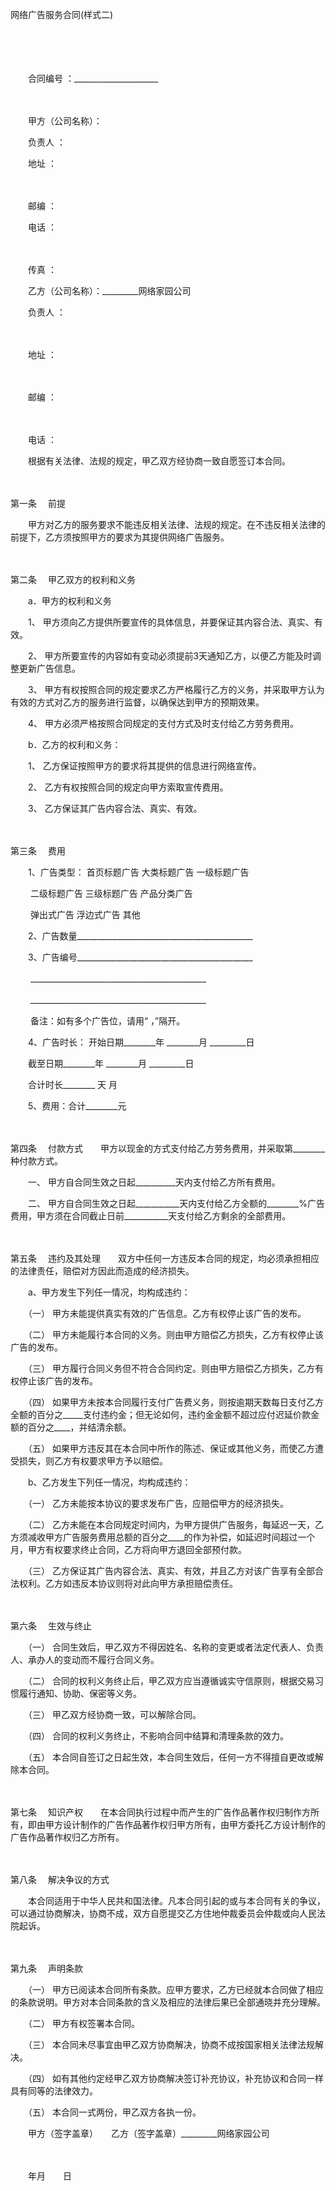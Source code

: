 



网络广告服务合同(样式二)



 

　　

　　


 　　合同编号 ：_____________________
 
　　



　　甲方（公司名称）：　　

　　负责人 ：　　

　　地址 ：

　　

　　邮编 ：　　

　　电话 ：

　　

　　传真 ：　　

　　乙方（公司名称）：_________网络家园公司　　

　　负责人 ：

　　

　　地址 ：

　　

　　邮编 ：

　　

　　电话 ：

　　根据有关法律、法规的规定，甲乙双方经协商一致自愿签订本合同。

　　

第一条
　前提　　

　　甲方对乙方的服务要求不能违反相关法律、法规的规定。在不违反相关法律的前提下，乙方须按照甲方的要求为其提供网络广告服务。

　　

第二条
　甲乙双方的权利和义务

　　a．甲方的权利和义务　　

　　1、 甲方须向乙方提供所要宣传的具体信息，并要保证其内容合法、真实、有效。

　　2、 甲方所要宣传的内容如有变动必须提前3天通知乙方，以便乙方能及时调整更新广告信息。

　　3、 甲方有权按照合同的规定要求乙方严格履行乙方的义务，并采取甲方认为有效的方式对乙方的服务进行监督，以确保达到甲方的预期效果。

　　4、 甲方必须严格按照合同规定的支付方式及时支付给乙方劳务费用。

　　b．乙方的权利和义务：　　

　　1、 乙方保证按照甲方的要求将其提供的信息进行网络宣传。

　　2、 乙方有权按照合同的规定向甲方索取宣传费用。

　　3、 乙方保证其广告内容合法、真实、有效。

　　

第三条
　费用　　

　　1、广告类型： 首页标题广告 大类标题广告 一级标题广告

　　 二级标题广告 三级标题广告 产品分类广告

　　 弹出式广告 浮边式广告 其他　　

　　2、广告数量____________________________________________　　

　　3、广告编号____________________________________________

　　 ____________________________________________

　　 ____________________________________________

　　 备注：如有多个广告位，请用“ ，”隔开。　　

　　4、广告时长： 开始日期________年 ________月 _________日

　　截至日期________年 ________月 _________日

　　合计时长________ 天 月　　

　　5、费用：合计________元

　　

第四条
　付款方式　　甲方以现金的方式支付给乙方劳务费用，并采取第________种付款方式。　　

　　一、 甲方自合同生效之日起__________天内支付给乙方所有费用。

　　二、 甲方自合同生效之日起___________天内支付给乙方全额的________%广告费用，甲方须在合同截止日前___________天支付给乙方剩余的全部费用。

　　

第五条
　违约及其处理　　双方中任何一方违反本合同的规定，均必须承担相应的法律责任，赔偿对方因此而造成的经济损失。　　

　　a、甲方发生下列任一情况，均构成违约：　　

　　（一） 甲方未能提供真实有效的广告信息。乙方有权停止该广告的发布。

　　（二） 甲方未能履行本合同的义务。则由甲方赔偿乙方损失，乙方有权停止该广告的发布。

　　（三） 甲方履行合同义务但不符合合同约定。则由甲方赔偿乙方损失，乙方有权停止该广告的发布。

　　（四） 如果甲方未按本合同履行支付广告费义务，则按逾期天数每日支付乙方全额的百分之_____支付违约金；但无论如何，违约金金额不超过应付迟延价款金额的百分之____，并结清余额。

　　（五） 如果甲方违反其在本合同中所作的陈述、保证或其他义务，而使乙方遭受损失，则乙方有权要求甲方予以赔偿。　　

　　b、乙方发生下列任一情况，均构成违约：　　

　　（一） 乙方未能按本协议的要求发布广告，应赔偿甲方的经济损失。

　　（二） 乙方未能在本合同规定时间内，为甲方提供广告服务，每延迟一天，乙方须减收甲方广告服务费用总额的百分之____的作为补偿，如延迟时间超过一个月，甲方有权要求终止合同，乙方将向甲方退回全部预付款。

　　（三） 乙方保证其广告内容合法、真实、有效，并且乙方对该广告享有全部合法权利。乙方如违反本协议则将对此向甲方承担赔偿责任。

　　

第六条
　生效与终止　　

　　（一） 合同生效后，甲乙双方不得因姓名、名称的变更或者法定代表人、负责人、承办人的变动而不履行合同义务。

　　（二） 合同的权利义务终止后，甲乙双方应当遵循诚实守信原则，根据交易习惯履行通知、协助、保密等义务。

　　（三） 甲乙双方经协商一致，可以解除合同。

　　（四） 合同的权利义务终止，不影响合同中结算和清理条款的效力。

　　（五） 本合同自签订之日起生效，本合同生效后，任何一方不得擅自更改或解除本合同。

　　

第七条
　知识产权　　在本合同执行过程中而产生的广告作品著作权归制作方所有，即由甲方设计制作的广告作品著作权归甲方所有，由甲方委托乙方设计制作的广告作品著作权归乙方所有。

　　

第八条
　解决争议的方式　　

　　本合同适用于中华人民共和国法律。凡本合同引起的或与本合同有关的争议，可以通过协商解决，协商不成，双方自愿提交乙方住地仲裁委员会仲裁或向人民法院起诉。

　　

第九条
　声明条款　　

　　（一） 甲方已阅读本合同所有条款。应甲方要求，乙方已经就本合同做了相应的条款说明。甲方对本合同条款的含义及相应的法律后果已全部通晓并充分理解。

　　（二） 甲方有权签署本合同。

　　（三） 本合同未尽事宜由甲乙双方协商解决，协商不成按国家相关法律法规解决。

　　（四） 如有其他约定经甲乙双方协商解决签订补充协议，补充协议和合同一样具有同等的法律效力。

　　（五） 本合同一式两份，甲乙双方各执一份。

　　甲方（签字盖章）　　乙方（签字盖章）_________网络家园公司

　　


 　　年月　　日
 
　　



　　